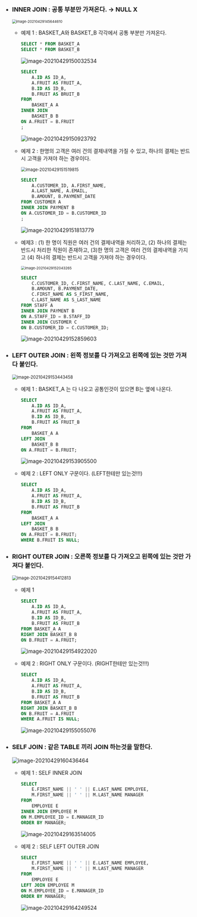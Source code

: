 * ### INNER JOIN : 공통 부분만 가져온다. → NULL X

  <img src="markdown-images/image-20210429145644610.png" alt="image-20210429145644610" style="zoom:67%;" />

  * 예제 1 : BASKET_A와 BASKET_B 각각에서 공통 부분만 가져온다.

    ```sql
    SELECT * FROM BASKET_A
    SELECT * FROM BASKET_B
    ```

    ![image-20210429150032534](markdown-images/image-20210429150032534.png)

    ```SQL
    SELECT
    	A.ID AS ID_A,
    	A.FRUIT AS FRUIT_A,
    	B.ID AS ID_B,
    	B.FRUIT AS BRUIT_B
    FROM 
    	BASKET_A A
    INNER JOIN
    	BASKET_B B
    ON A.FRUIT = B.FRUIT
    ;
    ```

    ![image-20210429150923792](markdown-images/image-20210429150923792.png)

  * 예제 2 : 한명의 고객은 여러 건의 결제내역을 가질 수 있고, 하나의 결제는 반드시 고객을 가져야 하는 경우이다.

    <img src="markdown-images/image-20210429151519815.png" alt="image-20210429151519815" style="zoom: 80%;" />

    ```SQL
    SELECT
    	A.CUSTOMER_ID, A.FIRST_NAME,
    	A.LAST_NAME, A.EMAIL,
    	B.AMOUNT, B.PAYMENT_DATE
    FROM CUSTOMER A
    INNER JOIN PAYMENT B
    ON A.CUSTOMER_ID = B.CUSTOMER_ID
    ;
    ```

    ![image-20210429151813779](markdown-images/image-20210429151813779.png)

  * 예제3 : (1) 한 명이 직원은 여러 건의 결제내역을 처리하고, (2) 하나의 결제는 반드시 처리한 직원이 존재하고, (3)한 명의 고객은 여러 건의 결제내역을 가지고 (4) 하나의 결제는 반드시 고객을 가져야 하는 경우이다.

    <img src="markdown-images/image-20210429152043265.png" alt="image-20210429152043265" style="zoom:67%;" />

    ```SQL
    SELECT
    	C.CUSTOMER_ID, C.FIRST_NAME, C.LAST_NAME, C.EMAIL,
    	B.AMOUNT, B.PAYMENT_DATE,
    	C.FIRST_NAME AS S_FIRST_NAME,
    	C.LAST_NAME AS S_LAST_NAME
    FROM STAFF A
    INNER JOIN PAYMENT B
    ON A.STAFF_ID = B.STAFF_ID
    INNER JOIN CUSTOMER C
    ON B.CUSTOMER_ID = C.CUSTOMER_ID;
    ```

    ![image-20210429152859603](markdown-images/image-20210429152859603.png)

  

* ### LEFT OUTER JOIN :  왼쪽 정보를 다 가져오고 왼쪽에 있는 것만 가져다 붙인다.

  <img src="markdown-images/image-20210429153443458.png" alt="image-20210429153443458" style="zoom:80%;" />

  * 예제 1 : BASKET_A 는 다 나오고 공통인것이 있으면 B는 옆에 나온다.

    ```SQL
    SELECT
    	A.ID AS ID_A,
    	A.FRUIT AS FRUIT_A,
    	B.ID AS ID_B,
    	B.FRUIT AS FRUIT_B
    FROM
    	BASKET_A A
    LEFT JOIN
    	BASKET_B B
    ON A.FRUIT = B.FRUIT;
    ```

    ![image-20210429153905500](markdown-images/image-20210429153905500.png)

  * 예제 2 : LEFT ONLY 구문이다. (LEFT한테만 있는것!!!)

    ```SQL
    SELECT
    	A.ID AS ID_A,
    	A.FRUIT AS FRUIT_A,
    	B.ID AS ID_B,
    	B.FRUIT AS FRUIT_B
    FROM
    	BASKET_A A
    LEFT JOIN
    	BASKET_B B
    ON A.FRUIT = B.FRUIT;
    WHERE B.FRUIT IS NULL;
    ```

    

* ### RIGHT OUTER JOIN : 오른쪽 정보를 다 가져오고 왼쪽에 있는 것만 가져다 붙인다.

  <img src="markdown-images/image-20210429154412813.png" alt="image-20210429154412813" style="zoom: 80%;" />

  * 예제 1 

    ```SQL
    SELECT 
    	A.ID AS ID_A,
    	A.FRUIT AS FRUIT_A,
    	B.ID AS ID_B,
    	B.FRUIT AS FRUIT_B
    FROM BASKET_A A         
    RIGHT JOIN BASKET_B B
    ON B.FRUIT = A.FRUIT;
    ```

    ![image-20210429154922020](markdown-images/image-20210429154922020.png)

  * 예제 2 : RIGHT ONLY 구문이다. (RIGHT한테만 있는것!!!)

    ```SQL
    SELECT 
    	A.ID AS ID_A,
    	A.FRUIT AS FRUIT_A,
    	B.ID AS ID_B,
    	B.FRUIT AS FRUIT_B
    FROM BASKET_A A         
    RIGHT JOIN BASKET_B B
    ON B.FRUIT = A.FRUIT
    WHERE A.FRUIT IS NULL;
    ```

    ![image-20210429155055076](markdown-images/image-20210429155055076.png)

* ### SELF JOIN : 같은 TABLE 끼리 JOIN 하는것을 말한다.

  ![image-20210429160436464](markdown-images/image-20210429160436464.png)

  * 예제 1 : SELF INNER JOIN

    ```SQL
    SELECT
    	E.FIRST_NAME || ' ' || E.LAST_NAME EMPLOYEE,
    	M.FIRST_NAME || ' ' || M.LAST_NAME MANAGER
    FROM 
    	EMPLOYEE E
    INNER JOIN EMPLOYEE M
    ON M.EMPLOYEE_ID = E.MANAGER_ID
    ORDER BY MANAGER;
    ```

    ![image-20210429163514005](markdown-images/image-20210429163514005.png)
    
    
    
  * 예제 2 : SELF LEFT OUTER JOIN
  
    ```SQL
    SELECT
    	E.FIRST_NAME || ' ' || E.LAST_NAME EMPLOYEE,
    	M.FIRST_NAME || ' ' || M.LAST_NAME MANAGER
    FROM 
    	EMPLOYEE E
    LEFT JOIN EMPLOYEE M
    ON M.EMPLOYEE_ID = E.MANAGER_ID
    ORDER BY MANAGER;
    ```
  
    ![image-20210429164249524](markdown-images/image-20210429164249524.png)


